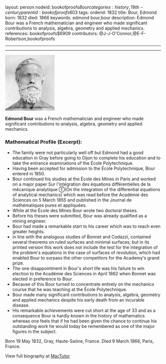 layout: person
nodeid: bookofproofs$Bour
categories: history,19th-century
parentid: bookofproofs$603
tags: 
orderid: 1832
title: Bour, Edmond
born: 1832
died: 1866
keywords: edmond bour,bour
description: Edmond Bour was a French mathematician and engineer who made significant contributions to analysis, algebra, geometry and applied mechanics.
references: bookofproofs$6909
contributors: @J-J-O'Connor,@E-F-Robertson,bookofproofs

---



---

![Bour.jpg](https://github.com/bookofproofs/bookofproofs.github.io/blob/main/_sources/_assets/images/portraits/Bour.jpg?raw=true)

**Edmond Bour** was a French mathematician and engineer who made  significant contributions to analysis, algebra, geometry and applied mechanics.

### Mathematical Profile (Excerpt):
* The family were not particularly well off but Edmond had a good education in Gray before going to Dijon to complete his education and to take the entrance examinations of the École Polytechnique.
* Having been accepted for admission to the École Polytechnique, Bour entered in 1850.
* Bour continued his studies at the École des Mines in Paris and worked on a major paper Sur l'intégration des équations différentielles de la mécanique analytique Ⓣ(On the integration of the differential equations of analytical mechanics) which was read before the Académie des Sciences on 5 March 1855 and published in the Journal de mathématiques pures et appliquées.
* While at the École des Mines Bour wrote two doctoral theses.
* Before his theses were submitted, Bour was already qualified as a mining engineer.
* Bour had made a remarkable start to his career which was to reach even greater heights.
* in line with the analogous studies of Bonnet and Codazzi, contained several theorems on ruled surfaces and minimal surfaces; but in its printed version this work does not include the test for the integration of the problem's equations in the case of surfaces of revolution, which had enabled Bour to surpass the other competitors for the Academy's grand prize.
* The one disappointment in Bour's short life was his failure to win election to the Académie des Sciences in April 1862 when Bonnet was elected in preference to Bour.
* Because of this Bour turned to concentrate entirely on the mechanics course that he was teaching at the École Polytechnique.
* Bour made many significant contributions to analysis, algebra, geometry and applied mechanics despite his early death from an incurable disease.
* His remarkable achievements were cut short at the age of 33 and as a consequence Bour is hardly known in the history of mathematics whereas one feels that if he had been given the chance to continue his outstanding work he would today be remembered as one of the major figures in the subject.

Born 19 May 1832, Gray, Haute-Saône, France. Died 9 March 1866, Paris, France.

View full biography at [MacTutor](https://mathshistory.st-andrews.ac.uk/Biographies/Bour/)
